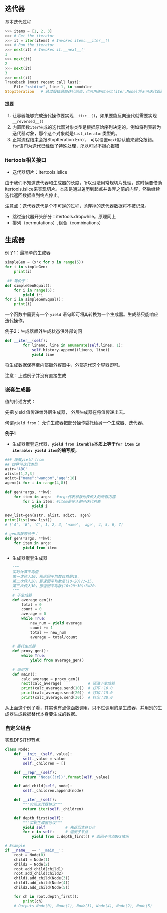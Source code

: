 ## 迭代器

基本迭代过程

```python
>>> items = [1, 2, 3]
>>> # Get the iterator
>>> it = iter(items) # Invokes items.__iter__()
>>> # Run the iterator
>>> next(it) # Invokes it.__next__()
1
>>> next(it)
2
>>> next(it)
3
>>> next(it)
Traceback (most recent call last):
    File "<stdin>", line 1, in <module>
StopIteration   # 通过报错通知迭代结束，也可用使用next(iter,None)将无可迭代返回None
```

#### 提要

1. 让容器能够完成迭代操作要实现`__iter__()`，如果要能反向迭代就需要实现`__reversed__()`
2. 内置函数`iter`生成的迭代器对象类型是根据原始序列决定的。例如将列表转为迭代器对象，那个这个对象就是`list_iterator`类型的。
3. 正常流程结束会报StopIteration Error， 可以设置`next`默认值来避免报错。`for`语句为迭代已经做了特殊处理，所以可以不担心报错

### itertools相关接口

- 迭代器切片：itertools.islice

由于我们不知道迭代器和生成器的长度，所以没法用常规切片处理，这时候要借助itertools.islice来实现切片。本质是通过遍历到起点并丢弃之前的内容，然后继续迭代返回数据直到终点停止。

注意点：迭代器迭代是个不可逆的过程，抛弃掉的迭代器数据将不被记录。

- 跳过迭代器开头部分：itertools.dropwhile。原理同上
- 排列（permutations）,组合（combinations）

## 生成器

例子1：最简单的生成器

```python
simpleGen = (x*x for x in range(5))
for i in simpleGen:
    print(i)
    
 ## 等价于：   
def simpleGenEqual():
    for i in range(5):
        yield i*i
for i in simpleGenEqual():
    print(i) 	
```

一个函数中需要有一个 `yield` 语句即可将其转换为一个生成器。生成器只能响应迭代操作。

例子2：生成器额外生成状态供外部访问

```python
def __iter__(self):
        for lineno, line in enumerate(self.lines, 1):
            self.history.append((lineno, line))
            yield line
```

将生成数据保存至内部额外容器中，外部迭代这个容器即可。

注意：上述例子并没有直接生成

### 嵌套生成器

值的传递方式：

先把 yield 值传递给外层生成器， 外层生成器在将值传递出去。

何谓`yield from`： 允许生成器把部分操作委托给另一个生成器、迭代器。

**例子1**

- 生成器嵌套迭代器，**`yield from iterable`本质上等于`for item in iterable: yield item`的缩写版。**

```python
### 理解yield from
## 四种可迭代类型
astr='ABC'
alist=[1,2,3]
adict={"name":"wangbm","age":18}
agen=(i for i in range(4,8))
 
def gen(*args, **kw):
    for item in args:  #args代表参数列表传入的所有内容
        for i in item: #item是传入的可迭代对象
            yield i
 
new_list=gen(astr, alist, adict， agen)
print(list(new_list))
# ['A', 'B', 'C', 1, 2, 3, 'name', 'age', 4, 5, 6, 7]

# gen函数等价于：
def gen(*args, **kw):
    for item in args:
        yield from item
```

- 生成器嵌套生成器

  ```python
  """
  实时计算平均值
  第一次传入10，那返回平均数自然是10.
  第二次传入20，那返回平均数是(10+20)/2=15.
  第三次传入30，那返回平均数(10+20+30)/3=20.
  """
  # 子生成器
  def average_gen():
      total = 0
      count = 0
      average = 0
      while True:
          new_num = yield average
          count += 1
          total += new_num
          average = total/count
   
  # 委托生成器
  def proxy_gen():
      while True:
          yield from average_gen()
   
  # 调用方
  def main():
      calc_average = proxy_gen()
      next(calc_average)            # 预激下生成器
      print(calc_average.send(10))  # 打印：10.0
      print(calc_average.send(20))  # 打印：15.0
      print(calc_average.send(30))  # 打印：20.0
  
  ```

  

从上面这个例子看，其实也有点像函数调用，只不过调用的是生成器，并用别的生成器生成数据替代本身要生成的数据。

### 自定义组合

实现DFS打印节点

```python
class Node:
    def __init__(self, value):
        self._value = value
        self._children = []

    def __repr__(self):
        return 'Node({!r})'.format(self._value)

    def add_child(self, node):
        self._children.append(node)

    def __iter__(self):
        """实现迭代器协议"""
        return iter(self._children)

    def depth_first(self):
        """实现生成器协议"""
        yield self         # 先返回本身节点
        for c in self:     # 遍历子节点
            yield from c.depth_first() # 返回子节点DFS情况

# Example
if __name__ == '__main__':
    root = Node(0)
    child1 = Node(1)
    child2 = Node(2)
    root.add_child(child1)
    root.add_child(child2)
    child1.add_child(Node(3))
    child1.add_child(Node(4))
    child2.add_child(Node(5))

    for ch in root.depth_first():
        print(ch)
    # Outputs Node(0), Node(1), Node(3), Node(4), Node(2), Node(5)
```

